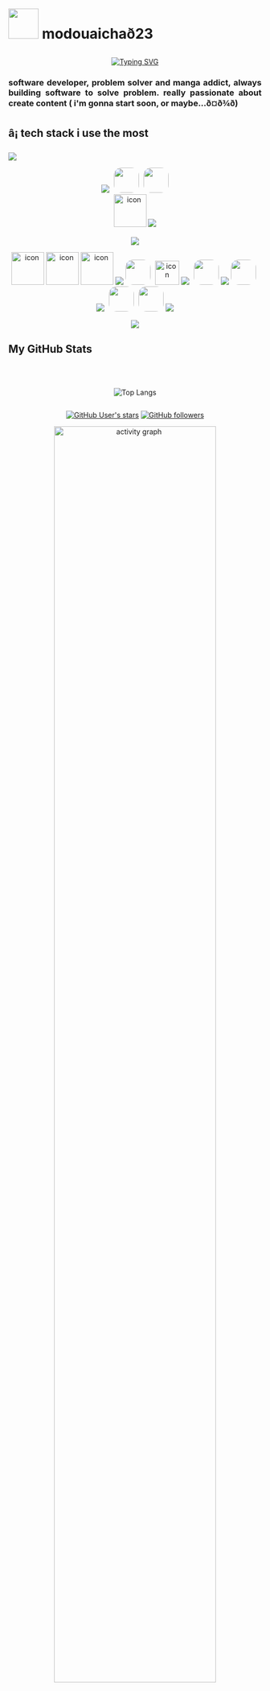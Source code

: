 # <img height="60" width="60" src="./public/images/ezgif.com-optimize.gif" /> modouaichað23

<div align="center">
  
[![Typing SVG](https://readme-typing-svg.demolab.com?font=Major+Mono+Display&weight=800&size=30&duration=3500&pause=3000&color=FA7070&background=3574FF00&center=true&vCenter=true&width=435&lines=nakamou?+lepp+cool)](https://git.io/typing-svg)

</div>
<h3 style="text-align:justify">
software developer, problem solver and manga addict, always building software to solve problem. really passionate about create content ( i'm gonna start soon, or maybe...ð¤ð¾ð)
</h3>

<h2> â¡ tech stack i use the most</h2>
    <img src="./public/images/myline.gif">
<p align="center">
    <img src="https://skillicons.dev/icons?i=html,css" />
    <img width="50" style="border-radius: 15px;margin-left:5px;"   src="./public/images/ohh.png" />
    <img width="50" style="border-radius: 15px;margin-left:5px;"   src="./public/images/hein.png" />
       <br/> 
    <img src="https://techstack-generator.vercel.app/react-icon.svg" alt="icon" width="65" height="65" />
    <img src="https://skillicons.dev/icons?i=nextjs,nodejs,express" />
      <br/> 
    <!-- <img src="https://skillicons.dev/icons?i=bootstrap,tailwind,git" /> -->
    <!-- <img src="https://techstack-generator.vercel.app/github-icon.svg" alt="icon" width="65" height="65" /> -->
       <br/> 
    <img src="./public/images/myline.gif">  
</p>
     
<p align="center">
<img src="https://techstack-generator.vercel.app/js-icon.svg" alt="icon" width="65" height="65" />
  <img src="https://techstack-generator.vercel.app/ts-icon.svg" alt="icon" width="65" height="65" />
  <!-- <img src="https://techstack-generator.vercel.app/python-icon.svg" alt="icon" width="65" height="65" /> -->
  <img src="https://techstack-generator.vercel.app/java-icon.svg" alt="icon" width="65" height="65" />
    <!-- <img src="https://skillicons.dev/icons?i=php" /> -->
    <img src="./public/images/myline.gif">
     <img width="50" style="border-radius: 15px;margin-right:5px; "   src="./public/images/heu.png" />
  <img src="https://techstack-generator.vercel.app/mysql-icon.svg" alt="icon" width="48" height="48" />
    <img src="https://skillicons.dev/icons?i=mongodb" />
      <img width="50" style="border-radius: 15px; margin-left:5px; "   src="./public/images/euhh.jpg" />
    <img src="./public/images/myline.gif">
    <img width="50" height="50" style="border-radius: 15px;margin-right:5px;"   src="./public/images/channels4_profile.jpg" />
    <img src="https://skillicons.dev/icons?i=figma" />
     <img width="50" height="50" style="border-radius: 15px;margin-right:5px;margin-left:5px;"   src="./public/images/hoh.png" />
      <img width="50" height="50" style="border-radius: 15px;"   src="./public/images/hehehe.jpg" />
    <img src="./public/images/myline.gif">
</p>
<div align="center">
   <img  src="./public/images/d9f6b7bed716e54bf9ee96f74da84c14.gif" />
</div>

<h2> My GitHub Stats</h2>
<div align="center">
<br>

<!-- <img src="https://github-readme-stats.vercel.app/api/wakatime?username=modouaicha023&theme=gotham&hide_border=true&layout=compact&hide_title=true&langs_count=100&range=all_time"  width="100%" alt=""/> -->

<br>
  
![Top Langs](https://github-readme-stats.vercel.app/api/top-langs/?username=modouaicha023&langs_count=4&hide=c%23,hack,c,python&theme=tokyonight&hide_border=true)
<br>

<img src="https://komarev.com/ghpvc/?username=modouaicha023&style=flat-square&color=red" alt=""/>

<a href="https://github.com/modouaicha023?tab=following"><img src="https://img.shields.io/github/stars/modouaicha023?affiliations=OWNER%2CCOLLABORATOR%2CORGANIZATION_MEMBER&label=Total%20user%20stars%20in%20all%20repo&logoColor=red&style=social" alt="GitHub User's stars"></a>
<a href="https://github.com/modouaicha023?tab=followers"><img src="https://img.shields.io/github/followers/modouaicha023?&logoColor=red&style=social" alt="GitHub followers"></a>

<p align="center">
<img src="https://github-readme-activity-graph.vercel.app/graph?username=modouaicha023&theme=react-dark&hide_border=true&hide_title=false&area=true&custom_title=Total%20contribution%20graph%20in%20all%20repo" width="80%"  alt="activity graph">



</p>


<p align="center">
<img src="https://github-profile-trophy.vercel.app/?username=modouaicha023&theme=onestar&no-frame=true&column=3&row=2"width="80%"  alt=""/>

</p>
</div>

<!-- <h2> Buy me coffeâð</h2>
<div align="center">
<img src="https://static.wikia.nocookie.net/solo-leveling/images/3/35/SL_Chibis.png/revision/latest?cb=20200322002106" />
</div>
<div align="center">
<a href="https://www.buymeacoffee.com/modouaicha023">
<img src="./public/images/Buy-Me-a-Coffee.png" style="width:50px;border-radius:10px;"/>
</a>
</div> -->
<h2> See you soonðððð¾</h2>
<img   src="./public/images/solosimile.jpg" />


